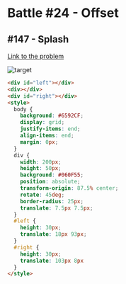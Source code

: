 # Battle #24 - Offset

## #147 - Splash

[Link to the problem](https://cssbattle.dev/play/147)

![target](https://cssbattle.dev/targets/147.png)


```html
<div id="left"></div>
<div></div>
<div id="right"></div>
<style>
  body {
    background: #6592CF;
    display: grid;
    justify-items: end;
    align-items: end;
    margin: 0px;
  }
  div {
    width: 200px;
    height: 50px;
    background: #060F55;
    position: absolute;
    transform-origin: 87.5% center;
    rotate: 45deg;
    border-radius: 25px;
    translate: 7.5px 7.5px;
  }
  #left {
    height: 30px;
    translate: 18px 93px;
  }
  #right {
    height: 30px;
    translate: 103px 8px
  }
</style>
```

